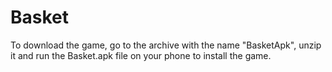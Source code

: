 # Basket
To download the game, go to the archive with the name "BasketApk", unzip it and run the Basket.apk file on your phone to install the game.
